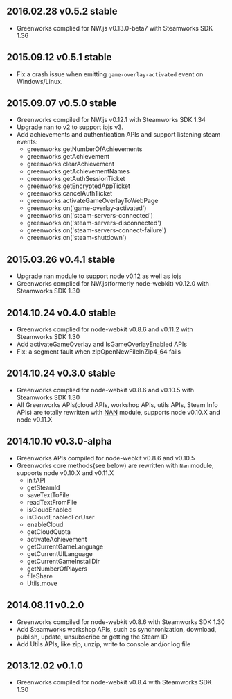 ## 2016.02.28 v0.5.2 stable

* Greenworks complied for NW.js v0.13.0-beta7 with Steamworks SDK 1.36

## 2015.09.12 v0.5.1 stable

* Fix a crash issue when emitting `game-overlay-activated` event on Windows/Linux.

## 2015.09.07 v0.5.0 stable

* Greenworks compiled for NW.js v0.12.1 with Steamworks SDK 1.34
* Upgrade nan to v2 to support iojs v3.
* Add achievements and authentication APIs and support listening steam events:
  * greenworks.getNumberOfAchievements
  * greenworks.getAchievement
  * greenworks.clearAchievement
  * greenworks.getAchievementNames
  * greenworks.getAuthSessionTicket
  * greenworks.getEncryptedAppTicket
  * greenworks.cancelAuthTicket
  * greenworks.activateGameOverlayToWebPage
  * greenworks.on('game-overlay-activated')
  * greenworks.on('steam-servers-connected')
  * greenworks.on('steam-servers-disconnected')
  * greenworks.on('steam-servers-connect-failure')
  * greenworks.on('steam-shutdown')

## 2015.03.26 v0.4.1 stable

* Upgrade nan module to support node v0.12 as well as iojs
* Greenworks complied for NW.js(formerly node-webkit) v0.12.0 with Steamworks SDK 1.30

## 2014.10.24 v0.4.0 stable

* Greenworks complied for node-webkit v0.8.6 and v0.11.2 with Steamworks SDK 1.30
* Add activateGameOverlay and IsGameOverlayEnabled APIs
* Fix: a segment fault when zipOpenNewFileInZip4_64 fails

## 2014.10.24 v0.3.0 stable

* Greenworks complied for node-webkit v0.8.6 and v0.10.5 with Steamworks SDK 1.30
* All Greenworks APIs(cloud APIs, workshop APIs, utils APIs, Steam Info APIs) are totally rewritten with [NAN](https://github.com/rvagg/nan) module, supports node v0.10.X and node v0.11.X

## 2014.10.10 v0.3.0-alpha

* Greenworks APIs compiled for node-webkit v0.8.6 and v0.10.5
* Greenworks core methods(see below) are rewritten with `Nan` module, supports node v0.10.X and v0.11.X
  * initAPI
  * getSteamId
  * saveTextToFile
  * readTextFromFile
  * isCloudEnabled
  * isCloudEnabledForUser
  * enableCloud
  * getCloudQuota
  * activateAchievement
  * getCurrentGameLanguage
  * getCurrentUILanguage
  * getCurrentGameInstallDir
  * getNumberOfPlayers
  * fileShare
  * Utils.move

## 2014.08.11 v0.2.0

* Greenworks compiled for node-webkit v0.8.6 with Steamworks SDK 1.30
* Add Steamworks workshop APIs, such as synchronization, download, publish, update, unsubscribe or getting the Steam ID
* Add Utils APIs, like zip, unzip, write to console and/or log file

## 2013.12.02 v0.1.0

* Greenworks compiled for node-webkit v0.8.4 with Steamworks SDK 1.30
